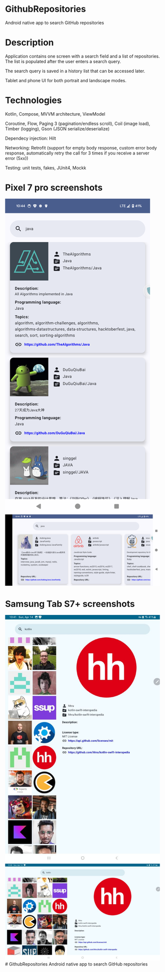 # GithubRepositories
Android native app to search GitHub repositories

# Description
Application contains one screen with a search field and a list of repositories. The list is populated after the user enters a search query.

The search query is saved in a history list that can be accessed later.

Tablet and phone UI for both portrait and landscape modes.

# Technologies
Kotlin, Compose, MVVM architecture, ViewModel

Coroutine, Flow, Paging 3 (pagination/endless scroll), Coil (image load), Timber (logging), Gson (JSON serialize/deserialize)

Dependecy injection: Hilt

Networking: Retrofit (support for empty body response, custom error body response, automatically retry the call for 3 times if you receive a server error (5xx))

Testing: unit tests, fakes, JUnit4, Mockk

# Pixel 7 pro screenshots
![Portrait](screenshots/Phone_portrait.png) ![Landscape](screenshots/Phone_landscape.png)

# Samsung Tab S7+ screenshots
![Portrait](screenshots/Tablet_portrait.jpg) ![Landscape](screenshots/Tablet_landscape.jpg)# GithubRepositories
Android native app to search GitHub repositories
